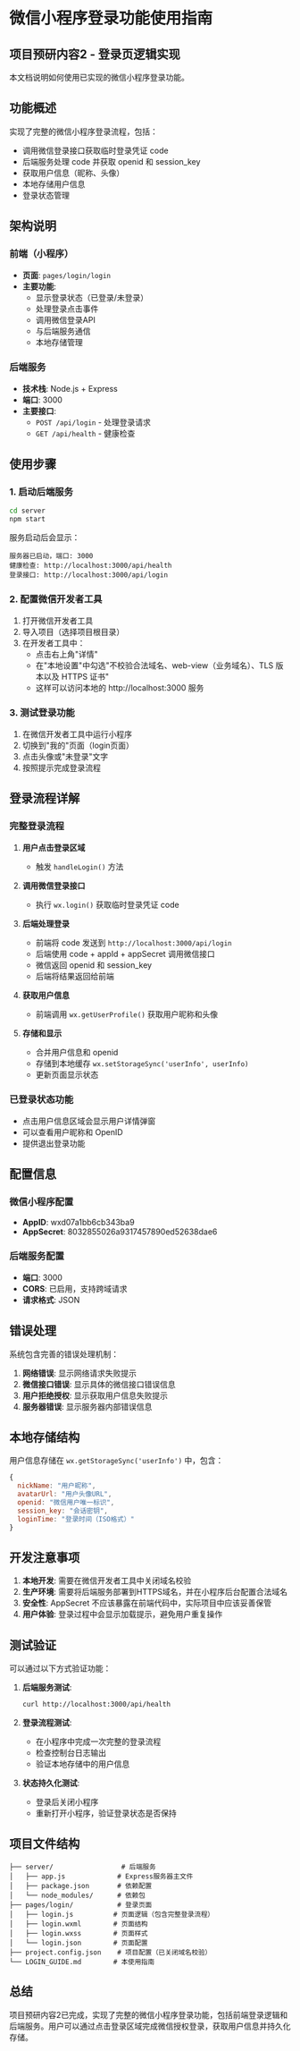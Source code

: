 # 微信小程序登录功能使用指南

## 项目预研内容2 - 登录页逻辑实现

本文档说明如何使用已实现的微信小程序登录功能。

## 功能概述

实现了完整的微信小程序登录流程，包括：
- 调用微信登录接口获取临时登录凭证 code
- 后端服务处理 code 并获取 openid 和 session_key
- 获取用户信息（昵称、头像）
- 本地存储用户信息
- 登录状态管理

## 架构说明

### 前端（小程序）
- **页面**: `pages/login/login`
- **主要功能**:
  - 显示登录状态（已登录/未登录）
  - 处理登录点击事件
  - 调用微信登录API
  - 与后端服务通信
  - 本地存储管理

### 后端服务
- **技术栈**: Node.js + Express
- **端口**: 3000
- **主要接口**:
  - `POST /api/login` - 处理登录请求
  - `GET /api/health` - 健康检查

## 使用步骤

### 1. 启动后端服务

```bash
cd server
npm start
```

服务启动后会显示：
```
服务器已启动，端口: 3000
健康检查: http://localhost:3000/api/health
登录接口: http://localhost:3000/api/login
```

### 2. 配置微信开发者工具

1. 打开微信开发者工具
2. 导入项目（选择项目根目录）
3. 在开发者工具中：
   - 点击右上角"详情"
   - 在"本地设置"中勾选"不校验合法域名、web-view（业务域名）、TLS 版本以及 HTTPS 证书"
   - 这样可以访问本地的 http://localhost:3000 服务

### 3. 测试登录功能

1. 在微信开发者工具中运行小程序
2. 切换到"我的"页面（login页面）
3. 点击头像或"未登录"文字
4. 按照提示完成登录流程

## 登录流程详解

### 完整登录流程

1. **用户点击登录区域**
   - 触发 `handleLogin()` 方法

2. **调用微信登录接口**
   - 执行 `wx.login()` 获取临时登录凭证 code

3. **后端处理登录**
   - 前端将 code 发送到 `http://localhost:3000/api/login`
   - 后端使用 code + appId + appSecret 调用微信接口
   - 微信返回 openid 和 session_key
   - 后端将结果返回给前端

4. **获取用户信息**
   - 前端调用 `wx.getUserProfile()` 获取用户昵称和头像

5. **存储和显示**
   - 合并用户信息和 openid
   - 存储到本地缓存 `wx.setStorageSync('userInfo', userInfo)`
   - 更新页面显示状态

### 已登录状态功能

- 点击用户信息区域会显示用户详情弹窗
- 可以查看用户昵称和 OpenID
- 提供退出登录功能

## 配置信息

### 微信小程序配置
- **AppID**: wxd07a1bb6cb343ba9
- **AppSecret**: 8032855026a9317457890ed52638dae6

### 后端服务配置
- **端口**: 3000
- **CORS**: 已启用，支持跨域请求
- **请求格式**: JSON

## 错误处理

系统包含完善的错误处理机制：

1. **网络错误**: 显示网络请求失败提示
2. **微信接口错误**: 显示具体的微信接口错误信息
3. **用户拒绝授权**: 显示获取用户信息失败提示
4. **服务器错误**: 显示服务器内部错误信息

## 本地存储结构

用户信息存储在 `wx.getStorageSync('userInfo')` 中，包含：

```javascript
{
  nickName: "用户昵称",
  avatarUrl: "用户头像URL",
  openid: "微信用户唯一标识",
  session_key: "会话密钥",
  loginTime: "登录时间（ISO格式）"
}
```

## 开发注意事项

1. **本地开发**: 需要在微信开发者工具中关闭域名校验
2. **生产环境**: 需要将后端服务部署到HTTPS域名，并在小程序后台配置合法域名
3. **安全性**: AppSecret 不应该暴露在前端代码中，实际项目中应该妥善保管
4. **用户体验**: 登录过程中会显示加载提示，避免用户重复操作

## 测试验证

可以通过以下方式验证功能：

1. **后端服务测试**:
   ```bash
   curl http://localhost:3000/api/health
   ```

2. **登录流程测试**:
   - 在小程序中完成一次完整的登录流程
   - 检查控制台日志输出
   - 验证本地存储中的用户信息

3. **状态持久化测试**:
   - 登录后关闭小程序
   - 重新打开小程序，验证登录状态是否保持

## 项目文件结构

```
├── server/                 # 后端服务
│   ├── app.js             # Express服务器主文件
│   ├── package.json       # 依赖配置
│   └── node_modules/      # 依赖包
├── pages/login/           # 登录页面
│   ├── login.js          # 页面逻辑（包含完整登录流程）
│   ├── login.wxml        # 页面结构
│   ├── login.wxss        # 页面样式
│   └── login.json        # 页面配置
├── project.config.json    # 项目配置（已关闭域名校验）
└── LOGIN_GUIDE.md        # 本使用指南
```

## 总结

项目预研内容2已完成，实现了完整的微信小程序登录功能，包括前端登录逻辑和后端服务。用户可以通过点击登录区域完成微信授权登录，获取用户信息并持久化存储。
